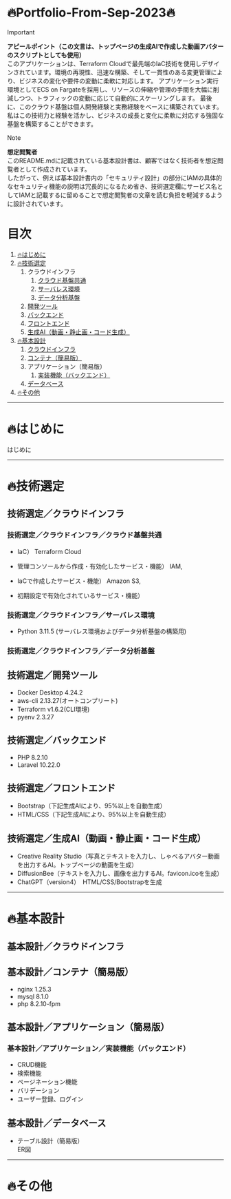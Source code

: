 # :fire:Portfolio-From-Sep-2023:fire:
> [!IMPORTANT]
> **アピールポイント（この文言は、トップページの生成AIで作成した動画アバターのスクリプトとしても使用）**  
> このアプリケーションは、Terraform Cloudで最先端のIaC技術を使用しデザインされています。環境の再現性、迅速な構築、そして一貫性のある変更管理により、ビジネスの変化や要件の変動に柔軟に対応します。
> アプリケーション実行環境としてECS on Fargateを採用し、リソースの伸縮や管理の手間を大幅に削減しつつ、トラフィックの変動に応じて自動的にスケーリングします。
> 最後に、このクラウド基盤は個人開発経験と実務経験をベースに構築されています。私はこの技術力と経験を活かし、ビジネスの成長と変化に柔軟に対応する強固な基盤を構築することができます。
  
> [!NOTE]
> **想定閲覧者**  
> このREADME.mdに記載されている基本設計書は、顧客ではなく技術者を想定閲覧者として作成されています。  
> したがって、例えば基本設計書内の「セキュリティ設計」の部分にIAMの具体的なセキュリティ機能の説明は冗長的になるため省き、技術選定欄にサービス名としてIAMと記載するに留めることで想定閲覧者の文章を読む負担を軽減するように設計されています。
  
# 目次
1. [:fire:はじめに](#はじめに)
1. [:fire:技術選定](#技術選定)
    1. クラウドインフラ
        1. [クラウド基盤共通](#技術選定クラウドインフラクラウド基盤共通)
        1. [サーバレス環境](#技術選定クラウドインフラサーバレス環境)
        1. [データ分析基盤](#技術選定クラウドインフラデータ分析基盤)
    1. [開発ツール](#技術選定開発ツール)
    1. [バックエンド](#技術選定バックエンド)
    1. [フロントエンド](#技術選定フロントエンド)
    1. [生成AI（動画・静止画・コード生成）](#技術選定生成ai動画静止画コード生成)
1. [:fire:基本設計](#基本設計)
    1. [クラウドインフラ](#基本設計クラウドインフラ)
    1. [コンテナ（簡易版）](#基本設計コンテナ簡易版)
    1. アプリケーション（簡易版）
        1. [実装機能（バックエンド）](#基本設計アプリケーション実装機能バックエンド)
    1. [データベース](#基本設計データベース)
1. [:fire:その他](#その他)
  
---------------------------------------
# :fire:はじめに
はじめに  
  
---------------------------------------
# :fire:技術選定
## 技術選定／クラウドインフラ
### 技術選定／クラウドインフラ／クラウド基盤共通
+ IaC）  Terraform Cloud
  
+ 管理コンソールから作成・有効化したサービス・機能）  IAM, 
  
+ IaCで作成したサービス・機能）  Amazon S3, 
  
+ 初期設定で有効化されているサービス・機能）  
  


<!-- 
+ 管理コンソールから作成・有効化したサービス・機能）  IAM, AWS billing Alarms, AWS Budget, AWS Cost Explorer, 
+ IaCで作成したサービス・機能）  ECS on Fargate, RDS, ECR, ACM, ALB, VPC（IPv4）, CloudFront, WAF, CloudWatch log, Route53, VPC Flow Logs, AWS Config, KMS, Athena, Amazon Inspector, Guard Duty, 
+ 初期設定で有効化されているサービス・機能）  CloudTrail, AWS Shield Standard, AWS Health Dashboard, (コスト系も入れる), 
-->
  
### 技術選定／クラウドインフラ／サーバレス環境
+ Python 3.11.5 (サーバレス環境およびデータ分析基盤の構築用)
  
### 技術選定／クラウドインフラ／データ分析基盤
  
  
## 技術選定／開発ツール
+ Docker Desktop 4.24.2
+ aws-cli 2.13.27(オートコンプリート)
+ Terraform v1.6.2(CLI環境)
+ pyenv 2.3.27
  
## 技術選定／バックエンド
+ PHP 8.2.10  
+ Laravel 10.22.0  
  
## 技術選定／フロントエンド
+ Bootstrap（下記生成AIにより、95%以上を自動生成）
+ HTML/CSS（下記生成AIにより、95%以上を自動生成）
  
## 技術選定／生成AI（動画・静止画・コード生成）
+ Creative Reality Studio（写真とテキストを入力し、しゃべるアバター動画を出力するAI。トップページの動画を生成）
+ DiffusionBee（テキストを入力し、画像を出力するAI。favicon.icoを生成）
+ ChatGPT（version4）　HTML/CSS/Bootstrapを生成
  
  
---------------------------------------
# :fire:基本設計
## 基本設計／クラウドインフラ
  
  
## 基本設計／コンテナ（簡易版）
+ nginx 1.25.3
+ mysql 8.1.0
+ php 8.2.10-fpm
  
## 基本設計／アプリケーション（簡易版）
### 基本設計／アプリケーション／実装機能（バックエンド）
+ CRUD機能
+ 検索機能
+ ページネーション機能
+ バリデーション
+ ユーザー登録、ログイン
  
## 基本設計／データベース
+ テーブル設計（簡易版）  
ER図  
  
---------------------------------------
# :fire:その他
  
  